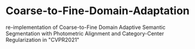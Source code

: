 # Coarse-to-Fine-Domain-Adaptation
re-implementation of Coarse-to-Fine Domain Adaptive Semantic Segmentation with Photometric Alignment and Category-Center Regularization in "CVPR2021"
